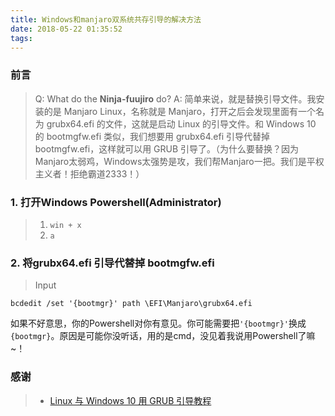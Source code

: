 ```yaml
---
title: Windows和manjaro双系统共存引导的解决方法
date: 2018-05-22 01:35:52
tags:
---
```


### 前言

> Q: What do the **Ninja-fuujiro** do?
> A: 简单来说，就是替换引导文件。我安装的是 Manjaro Linux，名称就是 Manjaro，打开之后会发现里面有一个名为 grubx64.efi 的文件，这就是启动 Linux 的引导文件。和 Windows 10 的 bootmgfw.efi 类似，我们想要用 grubx64.efi 引导代替掉 bootmgfw.efi，这样就可以用 GRUB 引导了。（为什么要替换？因为Manjaro太弱鸡，Windows太强势是攻，我们帮Manjaro一把。我们是平权主义者！拒绝霸道2333！）

### 1. 打开Windows Powershell(Administrator)

> 1. `win + x`
> 2. `a`

### 2. 将grubx64.efi 引导代替掉 bootmgfw.efi

> Input 
~~~
bcdedit /set '{bootmgr}' path \EFI\Manjaro\grubx64.efi
~~~

如果不好意思，你的Powershell对你有意见。你可能需要把`'{bootmgr}'`换成`{bootmgr}`。原因是可能你没听话，用的是cmd，没见着我说用Powershell了嘛~！

### 感谢

> * [Linux 与 Windows 10 用 GRUB 引导教程](https://blog.itswincer.com/posts/ad42f575/)